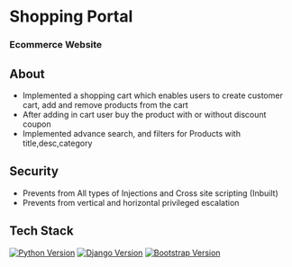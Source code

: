 
# Shopping Portal
### Ecommerce Website

## About
* Implemented a shopping cart which enables users to create customer
cart, add and remove products from the cart
* After adding in cart user buy the product with or without discount coupon
* Implemented advance search, and filters for Products with title,desc,category

## Security
* Prevents from All types of Injections and Cross site scripting (Inbuilt)
* Prevents from vertical and horizontal privileged escalation

## Tech Stack
[![Python Version](https://img.shields.io/badge/python-3.8-brightgreen.svg)](https://python.org)
[![Django Version](https://img.shields.io/badge/django-3.2-brightgreen.svg)](https://djangoproject.com)
[![Bootstrap Version](https://img.shields.io/badge/bootstrap-4.5-5555ff)](http://getbootstrap.com)
